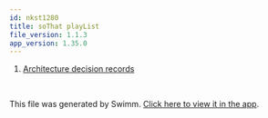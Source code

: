 ```yaml
---
id: nkst1280
title: soThat playList
file_version: 1.1.3
app_version: 1.35.0
---
```


<!-- Steps - Do not remove this comment -->
1. [Architecture decision records](architecture-decision-records.991rcntb.sw.md)


<br/>

This file was generated by Swimm. [Click here to view it in the app](https://app.swimm.io/repos/Z2l0aHViJTNBJTNBc290aGF0JTNBJTNBcnV1a3I4MDgw/playlists/nkst1280).
